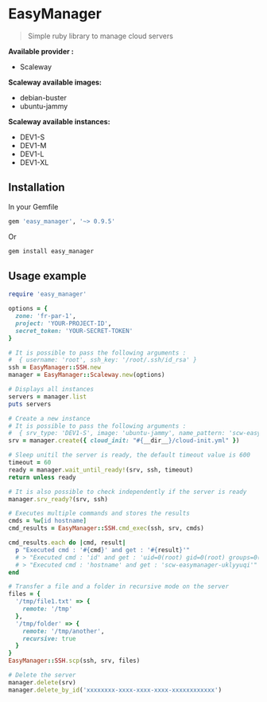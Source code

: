 # EasyManager

> Simple ruby library to manage cloud servers

**Available provider :**
* Scaleway

**Scaleway available images:**
* debian-buster
* ubuntu-jammy

**Scaleway available instances:**
* DEV1-S
* DEV1-M
* DEV1-L
* DEV1-XL

## Installation

In your Gemfile
```ruby
gem 'easy_manager', '~> 0.9.5'
```

Or
```bash
gem install easy_manager
```

## Usage example

```ruby
require 'easy_manager'

options = {
  zone: 'fr-par-1',
  project: 'YOUR-PROJECT-ID',
  secret_token: 'YOUR-SECRET-TOKEN'
}

# It is possible to pass the following arguments :
#  { username: 'root', ssh_key: '/root/.ssh/id_rsa' }
ssh = EasyManager::SSH.new
manager = EasyManager::Scaleway.new(options)

# Displays all instances
servers = manager.list
puts servers

# Create a new instance
# It is possible to pass the following arguments :
#  { srv_type: 'DEV1-S', image: 'ubuntu-jammy', name_pattern: 'scw-easymanager-__RANDOM__', tags: ['string'], cloud_init: false }
srv = manager.create({ cloud_init: "#{__dir__}/cloud-init.yml" })

# Sleep unitil the server is ready, the default timeout value is 600
timeout = 60
ready = manager.wait_until_ready!(srv, ssh, timeout)
return unless ready

# It is also possible to check independently if the server is ready
manager.srv_ready?(srv, ssh)

# Executes multiple commands and stores the results
cmds = %w[id hostname]
cmd_results = EasyManager::SSH.cmd_exec(ssh, srv, cmds)

cmd_results.each do |cmd, result|
  p "Executed cmd : '#{cmd}' and get : '#{result}'"
  # > "Executed cmd : 'id' and get : 'uid=0(root) gid=0(root) groups=0(root)'"
  # > "Executed cmd : 'hostname' and get : 'scw-easymanager-uklyyuqi'"
end

# Transfer a file and a folder in recursive mode on the server
files = {
  '/tmp/file1.txt' => {
    remote: '/tmp'
  },
  '/tmp/folder' => {
    remote: '/tmp/another',
    recursive: true
  }
}
EasyManager::SSH.scp(ssh, srv, files)

# Delete the server
manager.delete(srv)
manager.delete_by_id('xxxxxxxx-xxxx-xxxx-xxxx-xxxxxxxxxxxx')
```